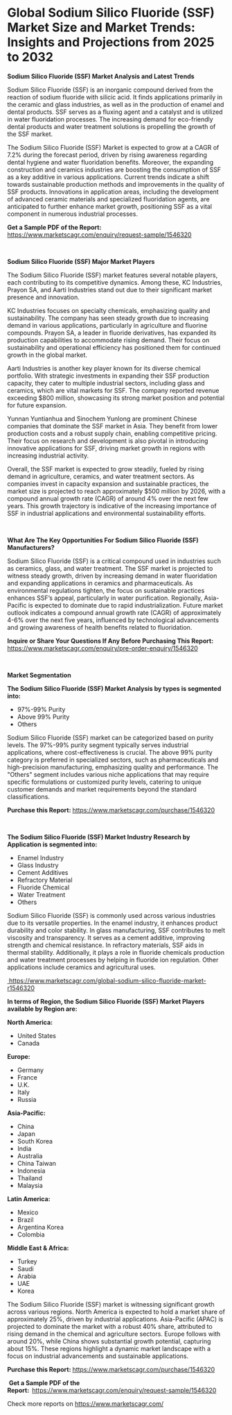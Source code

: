 <p><h1>Global Sodium Silico Fluoride (SSF) Market Size and Market Trends: Insights and Projections from 2025 to 2032</h1></p><p><strong>Sodium Silico Fluoride (SSF) Market Analysis and Latest Trends</strong></p>
<p><p>Sodium Silico Fluoride (SSF) is an inorganic compound derived from the reaction of sodium fluoride with silicic acid. It finds applications primarily in the ceramic and glass industries, as well as in the production of enamel and dental products. SSF serves as a fluxing agent and a catalyst and is utilized in water fluoridation processes. The increasing demand for eco-friendly dental products and water treatment solutions is propelling the growth of the SSF market.</p><p>The Sodium Silico Fluoride (SSF) Market is expected to grow at a CAGR of 7.2% during the forecast period, driven by rising awareness regarding dental hygiene and water fluoridation benefits. Moreover, the expanding construction and ceramics industries are boosting the consumption of SSF as a key additive in various applications. Current trends indicate a shift towards sustainable production methods and improvements in the quality of SSF products. Innovations in application areas, including the development of advanced ceramic materials and specialized fluoridation agents, are anticipated to further enhance market growth, positioning SSF as a vital component in numerous industrial processes.</p></p>
<p><strong>Get a Sample PDF of the Report:&nbsp;</strong> <a href="https://www.marketscagr.com/enquiry/request-sample/1546320?utm_campaign=2942&utm_medium=2&utm_source=Github&utm_content=ia&utm_term=02042025&utm_id=sodium-silico-fluoride-ssf">https://www.marketscagr.com/enquiry/request-sample/1546320</a></p>
<p>&nbsp;</p>
<p><strong>Sodium Silico Fluoride (SSF) Major Market Players</strong></p>
<p><p>The Sodium Silico Fluoride (SSF) market features several notable players, each contributing to its competitive dynamics. Among these, KC Industries, Prayon SA, and Aarti Industries stand out due to their significant market presence and innovation.</p><p>KC Industries focuses on specialty chemicals, emphasizing quality and sustainability. The company has seen steady growth due to increasing demand in various applications, particularly in agriculture and fluorine compounds. Prayon SA, a leader in fluoride derivatives, has expanded its production capabilities to accommodate rising demand. Their focus on sustainability and operational efficiency has positioned them for continued growth in the global market.</p><p>Aarti Industries is another key player known for its diverse chemical portfolio. With strategic investments in expanding their SSF production capacity, they cater to multiple industrial sectors, including glass and ceramics, which are vital markets for SSF. The company reported revenue exceeding $800 million, showcasing its strong market position and potential for future expansion.</p><p>Yunnan Yuntianhua and Sinochem Yunlong are prominent Chinese companies that dominate the SSF market in Asia. They benefit from lower production costs and a robust supply chain, enabling competitive pricing. Their focus on research and development is also pivotal in introducing innovative applications for SSF, driving market growth in regions with increasing industrial activity.</p><p>Overall, the SSF market is expected to grow steadily, fueled by rising demand in agriculture, ceramics, and water treatment sectors. As companies invest in capacity expansion and sustainable practices, the market size is projected to reach approximately $500 million by 2026, with a compound annual growth rate (CAGR) of around 4% over the next few years. This growth trajectory is indicative of the increasing importance of SSF in industrial applications and environmental sustainability efforts.</p></p>
<p>&nbsp;</p>
<p><strong>What Are The Key Opportunities For Sodium Silico Fluoride (SSF) Manufacturers?</strong></p>
<p><p>Sodium Silico Fluoride (SSF) is a critical compound used in industries such as ceramics, glass, and water treatment. The SSF market is projected to witness steady growth, driven by increasing demand in water fluoridation and expanding applications in ceramics and pharmaceuticals. As environmental regulations tighten, the focus on sustainable practices enhances SSF’s appeal, particularly in water purification. Regionally, Asia-Pacific is expected to dominate due to rapid industrialization. Future market outlook indicates a compound annual growth rate (CAGR) of approximately 4-6% over the next five years, influenced by technological advancements and growing awareness of health benefits related to fluoridation.</p></p>
<p><strong>Inquire or Share Your Questions If Any Before Purchasing This Report:</strong> <a href="https://www.marketscagr.com/enquiry/pre-order-enquiry/1546320?utm_campaign=2942&utm_medium=2&utm_source=Github&utm_content=ia&utm_term=02042025&utm_id=sodium-silico-fluoride-ssf">https://www.marketscagr.com/enquiry/pre-order-enquiry/1546320</a></p>
<p>&nbsp;</p>
<p><strong>Market Segmentation</strong></p>
<p><strong>The Sodium Silico Fluoride (SSF) Market Analysis by types is segmented into:</strong></p>
<p><ul><li>97%-99% Purity</li><li>Above 99% Purity</li><li>Others</li></ul></p>
<p><p>Sodium Silico Fluoride (SSF) market can be categorized based on purity levels. The 97%-99% purity segment typically serves industrial applications, where cost-effectiveness is crucial. The above 99% purity category is preferred in specialized sectors, such as pharmaceuticals and high-precision manufacturing, emphasizing quality and performance. The "Others" segment includes various niche applications that may require specific formulations or customized purity levels, catering to unique customer demands and market requirements beyond the standard classifications.</p></p>
<p><strong>Purchase this Report:&nbsp;</strong><a href="https://www.marketscagr.com/purchase/1546320?utm_campaign=2942&utm_medium=2&utm_source=Github&utm_content=ia&utm_term=02042025&utm_id=sodium-silico-fluoride-ssf">https://www.marketscagr.com/purchase/1546320</a></p>
<p>&nbsp;</p>
<p><strong>The Sodium Silico Fluoride (SSF) Market Industry Research by Application is segmented into:</strong></p>
<p><ul><li>Enamel Industry</li><li>Glass Industry</li><li>Cement Additives</li><li>Refractory Material</li><li>Fluoride Chemical</li><li>Water Treatment</li><li>Others</li></ul></p>
<p><p>Sodium Silico Fluoride (SSF) is commonly used across various industries due to its versatile properties. In the enamel industry, it enhances product durability and color stability. In glass manufacturing, SSF contributes to melt viscosity and transparency. It serves as a cement additive, improving strength and chemical resistance. In refractory materials, SSF aids in thermal stability. Additionally, it plays a role in fluoride chemicals production and water treatment processes by helping in fluoride ion regulation. Other applications include ceramics and agricultural uses.</p></p>
<p><a href="https://www.marketscagr.com/global-sodium-silico-fluoride-market-r1546320?utm_campaign=2942&utm_medium=2&utm_source=Github&utm_content=ia&utm_term=02042025&utm_id=sodium-silico-fluoride-ssf">&nbsp;https://www.marketscagr.com/global-sodium-silico-fluoride-market-r1546320</a></p>
<p><strong>In terms of Region, the Sodium Silico Fluoride (SSF) Market Players available by Region are:</strong></p>
<p>
    <p> <strong> North America: </strong>
        <ul>
            <li>United States</li>
            <li>Canada</li>
        </ul>
        </p> 
    <p> <strong> Europe: </strong>
        <ul>
            <li>Germany</li>
            <li>France</li>
            <li>U.K.</li>
            <li>Italy</li>
            <li>Russia</li>
        </ul>
        </p> 
    <p> <strong> Asia-Pacific: </strong>
        <ul>
            <li>China</li>
            <li>Japan</li>
            <li>South Korea</li>
            <li>India</li>
            <li>Australia</li>
            <li>China Taiwan</li>
            <li>Indonesia</li>
            <li>Thailand</li>
            <li>Malaysia</li>
        </ul>
        </p> 
    <p> <strong> Latin America: </strong>
        <ul>
            <li>Mexico</li>
            <li>Brazil</li>
            <li>Argentina Korea</li>
            <li>Colombia</li>
        </ul>
        </p> 
    <p> <strong> Middle East & Africa: </strong>
        <ul>
            <li>Turkey</li>
            <li>Saudi</li>
            <li>Arabia</li>
            <li>UAE</li>
            <li>Korea</li>
        </ul>
    </p>
    </p>
<p><p>The Sodium Silico Fluoride (SSF) market is witnessing significant growth across various regions. North America is expected to hold a market share of approximately 25%, driven by industrial applications. Asia-Pacific (APAC) is projected to dominate the market with a robust 40% share, attributed to rising demand in the chemical and agriculture sectors. Europe follows with around 20%, while China shows substantial growth potential, capturing about 15%. These regions highlight a dynamic market landscape with a focus on industrial advancements and sustainable applications.</p></p>
<p><strong>Purchase this Report: </strong><a href="https://www.marketscagr.com/purchase/1546320?utm_campaign=2942&utm_medium=2&utm_source=Github&utm_content=ia&utm_term=02042025&utm_id=sodium-silico-fluoride-ssf">https://www.marketscagr.com/purchase/1546320</a></p>
<p>&nbsp;<strong>Get a Sample PDF of the Report:&nbsp;&nbsp;</strong><a href="https://www.marketscagr.com/enquiry/request-sample/1546320?utm_campaign=2942&utm_medium=2&utm_source=Github&utm_content=ia&utm_term=02042025&utm_id=sodium-silico-fluoride-ssf">https://www.marketscagr.com/enquiry/request-sample/1546320</a></p>
<p><strong></strong></p>
<p>Check more reports on <a href="https://www.marketscagr.com/?utm_campaign=2942&utm_medium=2&utm_source=Github&utm_content=ia&utm_term=02042025&utm_id=sodium-silico-fluoride-ssf">https://www.marketscagr.com/</a></p>